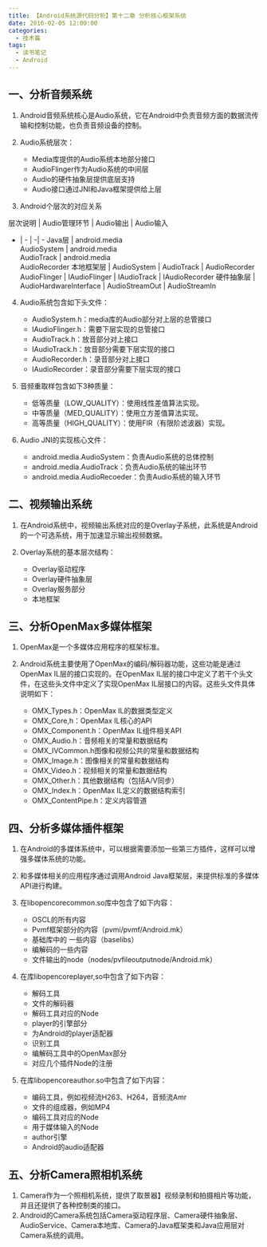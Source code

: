 ```yaml
---
title: 【Android系统源代码分析】第十二章 分析核心框架系统
date: 2016-02-05 12:00:00
categories:
  - 技术篇
tags:
  - 读书笔记
  - Android
---
```


## 一、分析音频系统
1. Android音频系统核心是Audio系统，它在Android中负责音频方面的数据流传输和控制功能，也负责音频设备的控制。
2. Audio系统层次：

	* Media库提供的Audio系统本地部分接口
	* AudioFlinger作为Audio系统的中间层
	* Audio的硬件抽象层提供底层支持
	* Audio接口通过JNI和Java框架提供给上层

3. Android个层次的对应关系

层次说明 | Audio管理环节 | Audio输出 | Audio输入
- | - | -| -
Java层 | android.media<br>AudioSystem | android.media<br>AudioTrack | android.media<br>AudioRecorder
本地框架层 | AudioSystem | AudioTrack | AudioRecorder
AudioFlinger | IAudioFlinger | IAudioTrack | IAudioRecorder
硬件抽象层 | AudioHardwareInterface | AudioStreamOut | AudioStreamIn

4. Audio系统包含如下头文件：

	* AudioSystem.h：media库的Audio部分对上层的总管接口
	* IAudioFlinger.h：需要下层实现的总管接口
	* AudioTrack.h：放音部分对上接口
	* IAudioTrack.h：放音部分需要下层实现的接口
	* AudioRecorder.h：录音部分对上接口
	* IAudioRecorder：录音部分需要下层实现的接口

5. 音频重取样包含如下3种质量：

	* 低等质量（LOW_QUALITY）：使用线性差值算法实现。
	* 中等质量（MED_QUALITY）：使用立方差值算法实现。
	* 高等质量（HIGH_QUALITY）：使用FIR（有限阶滤波器）实现。

6. Audio JNI的实现核心文件：

	* android.media.AudioSystem：负责Audio系统的总体控制
	* android.media.AudioTrack：负责Audio系统的输出环节
	* android.media.AudioRecoeder：负责Audio系统的输入环节

## 二、视频输出系统
1. 在Android系统中，视频输出系统对应的是Overlay子系统，此系统是Android的一个可选系统，用于加速显示输出视频数据。
2. Overlay系统的基本层次结构：

	* Overlay驱动程序
	* Overlay硬件抽象层
	* Overlay服务部分
	* 本地框架

## 三、分析OpenMax多媒体框架
1. OpenMax是一个多媒体应用程序的框架标准。
2. Android系统主要使用了OpenMax的编码/解码器功能，这些功能是通过OpenMax IL层的接口实现的。在OpenMax IL层的接口中定义了若干个头文件，在这些头文件中定义了实现OpenMax IL层接口的内容。这些头文件具体说明如下：

	* OMX_Types.h：OpenMax IL的数据类型定义
	* OMX_Core,h：OpenMax IL核心的API
	* OMX_Component.h：OpenMax IL组件相关API
	* OMX_Audio.h：音频相关的常量和数据结构
	* OMX_IVCommon.h图像和视频公共的常量和数据结构
	* OMX_Image.h：图像相关的常量和数据结构
	* OMX_Video.h：视频相关的常量和数据结构
	* OMX_Other.h：其他数据结构（包括A/V同步）
	* OMX_Index.h：OpenMax IL定义的数据结构索引
	* OMX_ContentPipe.h：定义内容管道

## 四、分析多媒体插件框架
1. 在Android的多媒体系统中，可以根据需要添加一些第三方插件，这样可以增强多媒体系统的功能。
2. 和多媒体相关的应用程序通过调用Android Java框架层，来提供标准的多媒体API进行构建。
3. 在libopencorecommon.so库中包含了如下内容：

	* OSCL的所有内容
	* Pvmf框架部分的内容（pvmi/pvmf/Android.mk）
	* 基础库中的 一些内容（baselibs）
	* 编解码的一些内容
	* 文件输出的node（nodes/pvfileoutputnode/Android.mk）

4. 在库libopencoreplayer,so中包含了如下内容：

	* 解码工具
	* 文件的解码器
	* 解码工具对应的Node
	* player的引擎部分
	* 为Android的player适配器
	* 识别工具
	* 编解码工具中的OpenMax部分
	* 对应几个插件Node的注册

5. 在库libopencoreauthor.so中包含了如下内容：

	* 编码工具，例如视频流H263、H264，音频流Amr
	* 文件的组成器，例如MP4
	* 编码工具对应的Node
	* 用于媒体输入的Node
	* author引擎
	* Android的audio适配器

## 五、分析Camera照相机系统
1. Camera作为一个照相机系统，提供了取景器】视频录制和拍摄相片等功能，并且还提供了各种控制类的接口。
2. Android的Camera系统包括Camera驱动程序层、Camera硬件抽象层、AudioService、Camera本地库、Camera的Java框架类和Java应用层对Camera系统的调用。